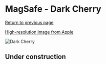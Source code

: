 # MagSafe - Dark Cherry

[Return to previous page](/wallet)

[High-resolution image from Apple](https://store.storeimages.cdn-apple.com/8756/as-images.apple.com/is/MM0T3?wid=4500&hei=4500&fmt=png)

<div style="width: 500px"><img src="/almost_uncompressed/MM0T3.webp" alt="Dark Cherry"></div>

## Under construction
